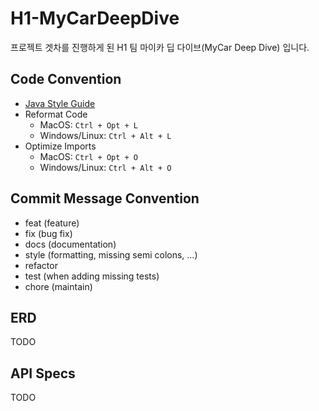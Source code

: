 # H1-MyCarDeepDive

프로젝트 겟차를 진행하게 된 H1 팀 마이카 딥 다이브(MyCar Deep Dive) 입니다.

## Code Convention

- [Java Style Guide](https://google.github.io/styleguide/javaguide.htmls)
- Reformat Code
    - MacOS: `Ctrl + Opt + L`
    - Windows/Linux: `Ctrl + Alt + L`
- Optimize Imports
    - MacOS: `Ctrl + Opt + O`
    - Windows/Linux: `Ctrl + Alt + O`

## Commit Message Convention

- feat (feature)
- fix (bug fix)
- docs (documentation)
- style (formatting, missing semi colons, …)
- refactor
- test (when adding missing tests)
- chore (maintain)

## ERD

TODO

## API Specs

TODO